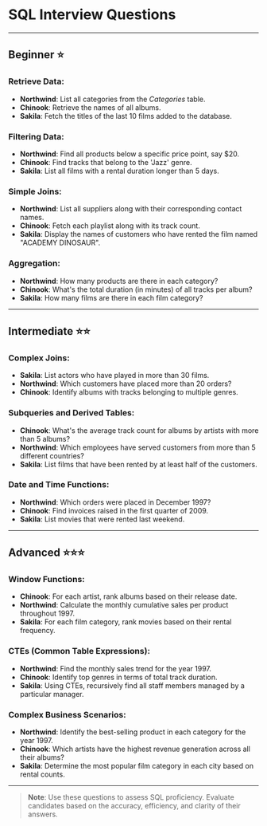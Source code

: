 # SQL Interview Questions

---

## Beginner ⭐

### Retrieve Data:
- **Northwind**: List all categories from the _Categories_ table.
- **Chinook**: Retrieve the names of all albums.
- **Sakila**: Fetch the titles of the last 10 films added to the database.

### Filtering Data:
- **Northwind**: Find all products below a specific price point, say $20.
- **Chinook**: Find tracks that belong to the 'Jazz' genre.
- **Sakila**: List all films with a rental duration longer than 5 days.

### Simple Joins:
- **Northwind**: List all suppliers along with their corresponding contact names.
- **Chinook**: Fetch each playlist along with its track count.
- **Sakila**: Display the names of customers who have rented the film named "ACADEMY DINOSAUR".

### Aggregation:
- **Northwind**: How many products are there in each category?
- **Chinook**: What's the total duration (in minutes) of all tracks per album?
- **Sakila**: How many films are there in each film category?

---

## Intermediate ⭐⭐

### Complex Joins:
- **Sakila**: List actors who have played in more than 30 films.
- **Northwind**: Which customers have placed more than 20 orders?
- **Chinook**: Identify albums with tracks belonging to multiple genres.

### Subqueries and Derived Tables:
- **Chinook**: What's the average track count for albums by artists with more than 5 albums?
- **Northwind**: Which employees have served customers from more than 5 different countries?
- **Sakila**: List films that have been rented by at least half of the customers.

### Date and Time Functions:
- **Northwind**: Which orders were placed in December 1997?
- **Chinook**: Find invoices raised in the first quarter of 2009.
- **Sakila**: List movies that were rented last weekend.

---

## Advanced ⭐⭐⭐

### Window Functions:
- **Chinook**: For each artist, rank albums based on their release date.
- **Northwind**: Calculate the monthly cumulative sales per product throughout 1997.
- **Sakila**: For each film category, rank movies based on their rental frequency.

### CTEs (Common Table Expressions):
- **Northwind**: Find the monthly sales trend for the year 1997.
- **Chinook**: Identify top genres in terms of total track duration.
- **Sakila**: Using CTEs, recursively find all staff members managed by a particular manager.

### Complex Business Scenarios:
- **Northwind**: Identify the best-selling product in each category for the year 1997.
- **Chinook**: Which artists have the highest revenue generation across all their albums?
- **Sakila**: Determine the most popular film category in each city based on rental counts.

---

> **Note**: Use these questions to assess SQL proficiency. Evaluate candidates based on the accuracy, efficiency, and clarity of their answers.
